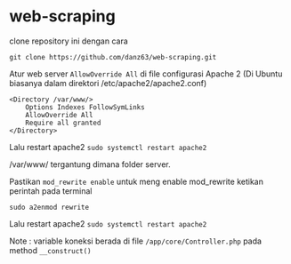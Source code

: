 # web-scraping

clone repository ini dengan cara

`git clone https://github.com/danz63/web-scraping.git`

Atur web server `AllowOverride All` di file configurasi Apache 2 (Di Ubuntu biasanya dalam direktori /etc/apache2/apache2.conf)

```
<Directory /var/www/>
    Options Indexes FollowSymLinks
    AllowOverride All
    Require all granted
</Directory>
```

Lalu restart apache2
`sudo systemctl restart apache2`

/var/www/ tergantung dimana folder server.

Pastikan `mod_rewrite enable`
untuk meng enable mod_rewrite ketikan perintah pada terminal

`sudo a2enmod rewrite`

Lalu restart apache2
`sudo systemctl restart apache2`


Note : variable koneksi berada di file `/app/core/Controller.php` pada method `__construct()`
